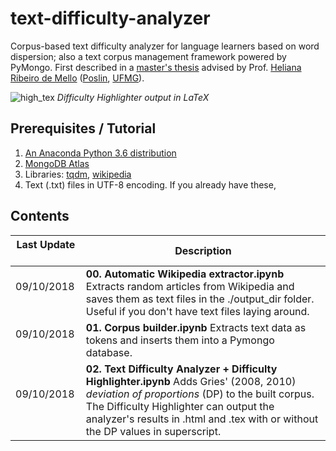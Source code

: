 # text-difficulty-analyzer
Corpus-based text difficulty analyzer for language learners based on word dispersion; also a text corpus management framework powered by PyMongo. First described in a [master's thesis](http://buscatextual.cnpq.br/buscatextual/visualizacv.do?id=K4479428E6) advised by Prof. [Heliana Ribeiro de Mello](http://www.letras.ufmg.br/profs/helianamello/) ([Poslin](http://www.poslin.letras.ufmg.br/), [UFMG](https://ufmg.br/)).

![high_tex](https://i.imgur.com/aKz0fu3.png)
*Difficulty Highlighter output in LaTeX*

## Prerequisites / Tutorial
1. [An Anaconda Python 3.6 distribution](https://www.anaconda.com/download/)
2. [MongoDB Atlas](https://www.mongodb.com/download-center?jmp=nav)
3. Libraries: [tqdm](https://anaconda.org/conda-forge/tqdm), [wikipedia](https://anaconda.org/conda-forge/wikipedia)
4. Text (.txt) files in UTF-8 encoding. If you already have these, 

## Contents
| Last Update          | Description        |
| ------------- | ------------- |    
| 09/10/2018      | **00. Automatic Wikipedia extractor.ipynb** Extracts random articles from Wikipedia and saves them as text files in the ./output_dir folder. Useful if you don't have text files laying around.| 
| 09/10/2018      | **01. Corpus builder.ipynb** Extracts text data as tokens and inserts them into a Pymongo database.| 
| 09/10/2018      | **02. Text Difficulty Analyzer + Difficulty Highlighter.ipynb** Adds Gries' (2008, 2010) *deviation of proportions* (DP) to the built corpus. The Difficulty Highlighter can output the analyzer's results in .html and .tex with or without the DP values in superscript.|
